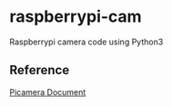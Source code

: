 # raspberrypi-cam
Raspberrypi camera code using Python3

## Reference
[Picamera Document](https://camera.readthedocs.io)
